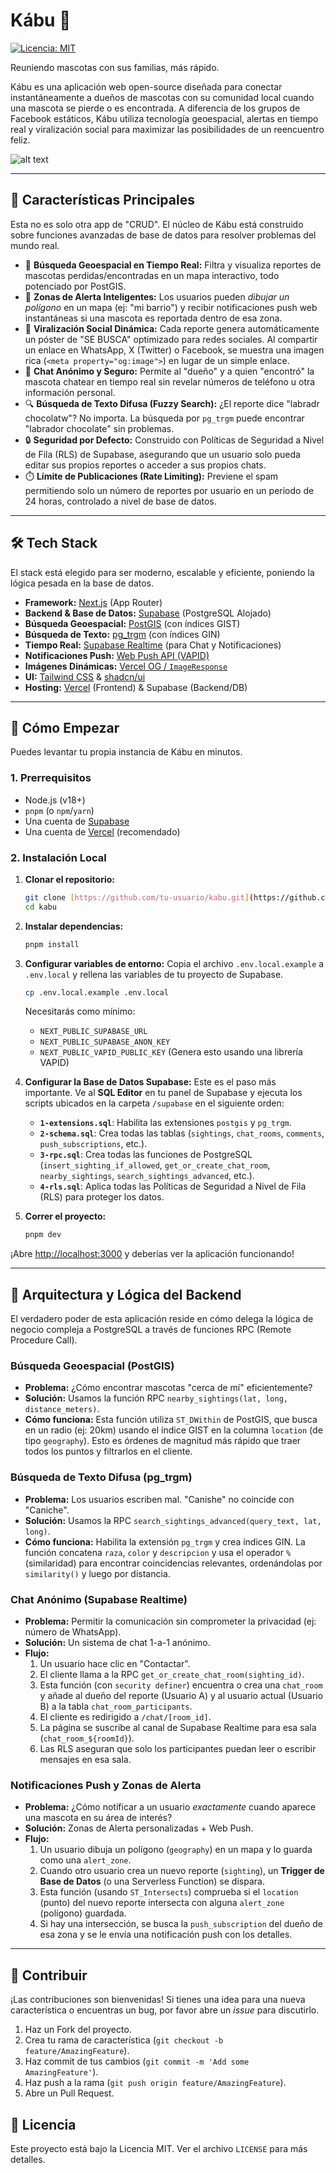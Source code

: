 # Kábu 🐾

<!-- [![Estado del Deploy](https://img.shields.io/vercel/deployment/username/repo-name?logo=vercel&label=estado)](https://Kábu.app) -->

[![Licencia: MIT](https://img.shields.io/badge/Licencia-MIT-blue.svg)](https://opensource.org/licenses/MIT)

Reuniendo mascotas con sus familias, más rápido.

Kábu es una aplicación web open-source diseñada para conectar instantáneamente a dueños de mascotas con su comunidad local cuando una mascota se pierde o es encontrada. A diferencia de los grupos de Facebook estáticos, Kábu utiliza tecnología geoespacial, alertas en tiempo real y viralización social para maximizar las posibilidades de un reencuentro feliz.

![alt text](kabu.PNG)

---

## 🚀 Características Principales

Esta no es solo otra app de "CRUD". El núcleo de Kábu está construido sobre funciones avanzadas de base de datos para resolver problemas del mundo real.

- 📍 **Búsqueda Geoespacial en Tiempo Real:** Filtra y visualiza reportes de mascotas perdidas/encontradas en un mapa interactivo, todo potenciado por PostGIS.
- 🔔 **Zonas de Alerta Inteligentes:** Los usuarios pueden _dibujar un polígono_ en un mapa (ej: "mi barrio") y recibir notificaciones push web instantáneas si una mascota es reportada dentro de esa zona.
- 🚀 **Viralización Social Dinámica:** Cada reporte genera automáticamente un póster de "SE BUSCA" optimizado para redes sociales. Al compartir un enlace en WhatsApp, X (Twitter) o Facebook, se muestra una imagen rica (`<meta property="og:image">`) en lugar de un simple enlace.
- 💬 **Chat Anónimo y Seguro:** Permite al "dueño" y a quien "encontró" la mascota chatear en tiempo real sin revelar números de teléfono u otra información personal.
- 🔍 **Búsqueda de Texto Difusa (Fuzzy Search):** ¿El reporte dice "labradr chocolatw"? No importa. La búsqueda por `pg_trgm` puede encontrar "labrador chocolate" sin problemas.
- 🔒 **Seguridad por Defecto:** Construido con Políticas de Seguridad a Nivel de Fila (RLS) de Supabase, asegurando que un usuario solo pueda editar sus propios reportes o acceder a sus propios chats.
- ⏱️ **Límite de Publicaciones (Rate Limiting):** Previene el spam permitiendo solo un número de reportes por usuario en un período de 24 horas, controlado a nivel de base de datos.

---

## 🛠️ Tech Stack

El stack está elegido para ser moderno, escalable y eficiente, poniendo la lógica pesada en la base de datos.

- **Framework:** [Next.js](https://nextjs.org/) (App Router)
- **Backend & Base de Datos:** [Supabase](https://supabase.com/) (PostgreSQL Alojado)
- **Búsqueda Geoespacial:** [PostGIS](https://postgis.net/) (con índices GIST)
- **Búsqueda de Texto:** [pg_trgm](https://www.postgresql.org/docs/current/pgtrgm.html) (con índices GIN)
- **Tiempo Real:** [Supabase Realtime](https://supabase.com/realtime) (para Chat y Notificaciones)
- **Notificaciones Push:** [Web Push API (VAPID)](https://developer.mozilla.org/en-US/docs/Web/API/Push_API)
- **Imágenes Dinámicas:** [Vercel OG / `ImageResponse`](https://vercel.com/docs/functions/edge-functions/og-image-generation)
- **UI:** [Tailwind CSS](https://tailwindcss.com/) & [shadcn/ui](https://ui.shadcn.com/)
- **Hosting:** [Vercel](https://vercel.com/) (Frontend) & Supabase (Backend/DB)

---

## 🏁 Cómo Empezar

Puedes levantar tu propia instancia de Kábu en minutos.

### 1. Prerrequisitos

- Node.js (v18+)
- `pnpm` (o `npm`/`yarn`)
- Una cuenta de [Supabase](https://supabase.com)
- Una cuenta de [Vercel](https://vercel.com/) (recomendado)

### 2. Instalación Local

1.  **Clonar el repositorio:**

    ```bash
    git clone [https://github.com/tu-usuario/kabu.git](https://github.com/tu-usuario/kabu.git)
    cd kabu
    ```

2.  **Instalar dependencias:**

    ```bash
    pnpm install
    ```

3.  **Configurar variables de entorno:**
    Copia el archivo `.env.local.example` a `.env.local` y rellena las variables de tu proyecto de Supabase.

    ```bash
    cp .env.local.example .env.local
    ```

    Necesitarás como mínimo:

    - `NEXT_PUBLIC_SUPABASE_URL`
    - `NEXT_PUBLIC_SUPABASE_ANON_KEY`
    - `NEXT_PUBLIC_VAPID_PUBLIC_KEY` (Genera esto usando una librería VAPID)

4.  **Configurar la Base de Datos Supabase:**
    Este es el paso más importante. Ve al **SQL Editor** en tu panel de Supabase y ejecuta los scripts ubicados en la carpeta `/supabase` en el siguiente orden:

    - **`1-extensions.sql`**: Habilita las extensiones `postgis` y `pg_trgm`.
    - **`2-schema.sql`**: Crea todas las tablas (`sightings`, `chat_rooms`, `comments`, `push_subscriptions`, etc.).
    - **`3-rpc.sql`**: Crea todas las funciones de PostgreSQL (`insert_sighting_if_allowed`, `get_or_create_chat_room`, `nearby_sightings`, `search_sightings_advanced`, etc.).
    - **`4-rls.sql`**: Aplica todas las Políticas de Seguridad a Nivel de Fila (RLS) para proteger los datos.

5.  **Correr el proyecto:**
    ```bash
    pnpm dev
    ```

¡Abre [http://localhost:3000](http://localhost:3000) y deberías ver la aplicación funcionando!

---

## 🧠 Arquitectura y Lógica del Backend

El verdadero poder de esta aplicación reside en cómo delega la lógica de negocio compleja a PostgreSQL a través de funciones RPC (Remote Procedure Call).

### Búsqueda Geoespacial (PostGIS)

- **Problema:** ¿Cómo encontrar mascotas "cerca de mí" eficientemente?
- **Solución:** Usamos la función RPC `nearby_sightings(lat, long, distance_meters)`.
- **Cómo funciona:** Esta función utiliza `ST_DWithin` de PostGIS, que busca en un radio (ej: 20km) usando el índice GIST en la columna `location` (de tipo `geography`). Esto es órdenes de magnitud más rápido que traer todos los puntos y filtrarlos en el cliente.

### Búsqueda de Texto Difusa (pg_trgm)

- **Problema:** Los usuarios escriben mal. "Canishe" no coincide con "Caniche".
- **Solución:** Usamos la RPC `search_sightings_advanced(query_text, lat, long)`.
- **Cómo funciona:** Habilita la extensión `pg_trgm` y crea índices GIN. La función concatena `raza`, `color` y `descripcion` y usa el operador `%` (similaridad) para encontrar coincidencias relevantes, ordenándolas por `similarity()` y luego por distancia.

### Chat Anónimo (Supabase Realtime)

- **Problema:** Permitir la comunicación sin comprometer la privacidad (ej: número de WhatsApp).
- **Solución:** Un sistema de chat 1-a-1 anónimo.
- **Flujo:**
  1.  Un usuario hace clic en "Contactar".
  2.  El cliente llama a la RPC `get_or_create_chat_room(sighting_id)`.
  3.  Esta función (con `security definer`) encuentra o crea una `chat_room` y añade al dueño del reporte (Usuario A) y al usuario actual (Usuario B) a la tabla `chat_room_participants`.
  4.  El cliente es redirigido a `/chat/[room_id]`.
  5.  La página se suscribe al canal de Supabase Realtime para esa sala (`chat_room_${roomId}`).
  6.  Las RLS aseguran que solo los participantes puedan leer o escribir mensajes en esa sala.

### Notificaciones Push y Zonas de Alerta

- **Problema:** ¿Cómo notificar a un usuario _exactamente_ cuando aparece una mascota en su área de interés?
- **Solución:** Zonas de Alerta personalizadas + Web Push.
- **Flujo:**
  1.  Un usuario dibuja un polígono (`geography`) en un mapa y lo guarda como una `alert_zone`.
  2.  Cuando otro usuario crea un nuevo reporte (`sighting`), un **Trigger de Base de Datos** (o una Serverless Function) se dispara.
  3.  Esta función (usando `ST_Intersects`) comprueba si el `location` (punto) del nuevo reporte intersecta con alguna `alert_zone` (polígono) guardada.
  4.  Si hay una intersección, se busca la `push_subscription` del dueño de esa zona y se le envía una notificación push con los detalles.

---

## 🤝 Contribuir

¡Las contribuciones son bienvenidas! Si tienes una idea para una nueva característica o encuentras un bug, por favor abre un _issue_ para discutirlo.

1.  Haz un Fork del proyecto.
2.  Crea tu rama de característica (`git checkout -b feature/AmazingFeature`).
3.  Haz commit de tus cambios (`git commit -m 'Add some AmazingFeature'`).
4.  Haz push a la rama (`git push origin feature/AmazingFeature`).
5.  Abre un Pull Request.

## 📄 Licencia

Este proyecto está bajo la Licencia MIT. Ver el archivo `LICENSE` para más detalles.
